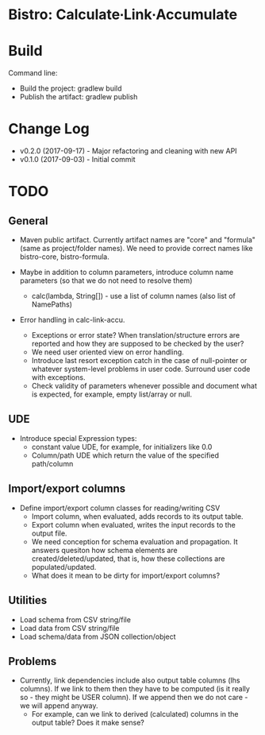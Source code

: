 # Bistro: Calculate∙Link∙Accumulate

# Build

Command line: 
* Build the project: gradlew build
* Publish the artifact: gradlew publish

# Change Log

* v0.2.0 (2017-09-17) - Major refactoring and cleaning with new API
* v0.1.0 (2017-09-03) - Initial commit

# TODO

## General

* Maven public artifact. Currently artifact names are "core" and "formula" (same as project/folder names). We need to provide correct names like bistro-core, bistro-formula. 

* Maybe in addition to column parameters, introduce column name parameters (so that we do not need to resolve them)
  * calc(lambda, String[]) - use a list of column names (also list of NamePaths)

* Error handling in calc-link-accu. 
  * Exceptions or error state? When translation/structure errors are reported and how they are supposed to be checked by the user?
  * We need user oriented view on error handling.
  * Introduce last resort exception catch in the case of null-pointer or whatever system-level problems in user code. Surround user code with exceptions.
  * Check validity of parameters whenever possible and document what is expected, for example, empty list/array or null.

## UDE

* Introduce special Expression types:
  * constant value UDE, for example, for initializers like 0.0 
  * Column/path UDE which return the value of the specified path/column

## Import/export columns

* Define import/export column classes for reading/writing CSV
  * Import column, when evaluated, adds records to its output table. 
  * Export column when evaluated, writes the input records to the output file.
  * We need conception for schema evaluation and propagation. It answers quesiton how schema elements are created/deleted/updated, that is, how these collections are populated/updated.
  * What does it mean to be dirty for import/export columns? 

## Utilities

* Load schema from CSV string/file
* Load data from CSV string/file
* Load schema/data from JSON collection/object

## Problems
* Currently, link dependencies include also output table columns (lhs columns). If we link to them then they have to be computed (is it really so - they might be USER column). If we append then we do not care - we will append anyway.
  * For example, can we link to derived (calculated) columns in the output table? Does it make sense?
